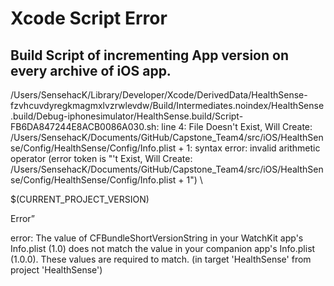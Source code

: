 # Xcode Script Error

## Build Script of incrementing App version on every archive of iOS app.

/Users/SensehacK/Library/Developer/Xcode/DerivedData/HealthSense-fzvhcuvdyregkmagmxlvzrwlevdw/Build/Intermediates.noindex/HealthSense.build/Debug-iphonesimulator/HealthSense.build/Script-FB6DA847244E8ACB0086A030.sh: line 4: File Doesn't Exist, Will Create: /Users/SensehacK/Documents/GitHub/Capstone\_Team4/src/iOS/HealthSense/Config/HealthSense/Config/Info.plist + 1: syntax error: invalid arithmetic operator \(error token is "'t Exist, Will Create: /Users/SensehacK/Documents/GitHub/Capstone\_Team4/src/iOS/HealthSense/Config/HealthSense/Config/Info.plist + 1"\) \

$\(CURRENT\_PROJECT\_VERSION\)

Error”

error: The value of CFBundleShortVersionString in your WatchKit app's Info.plist \(1.0\) does not match the value in your companion app's Info.plist \(1.0.0\). These values are required to match. \(in target 'HealthSense' from project 'HealthSense'\)

